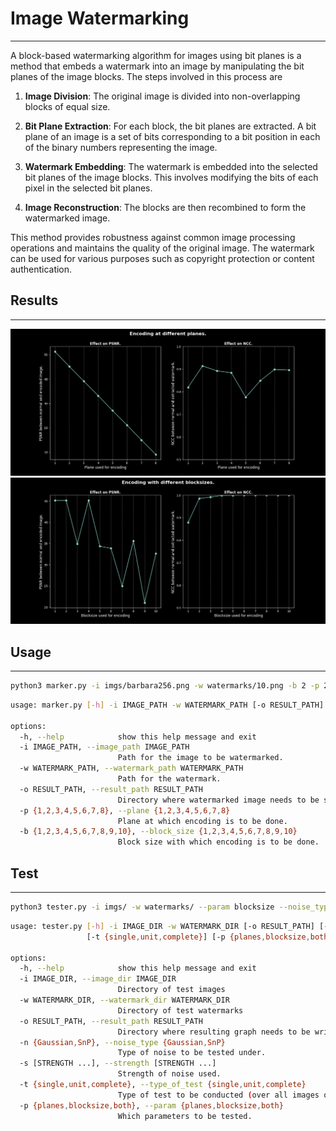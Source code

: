 # Image Watermarking
---

A block-based watermarking algorithm for images using bit planes is a method that embeds a watermark into an image by manipulating the bit planes of the image blocks. The steps involved in this process are

1. **Image Division**: The original image is divided into non-overlapping blocks of equal size.

2. **Bit Plane Extraction**: For each block, the bit planes are extracted. A bit plane of an image is a set of bits corresponding to a bit position in each of the binary numbers representing the image.

3. **Watermark Embedding**: The watermark is embedded into the selected bit planes of the image blocks. This involves modifying the bits of each pixel in the selected bit planes.

4. **Image Reconstruction**: The blocks are then recombined to form the watermarked image.

This method provides robustness against common image processing operations and maintains the quality of the original image. The watermark can be used for various purposes such as copyright protection or content authentication.

## Results
---

![plane encoding](results/planes.png)
![blocksize encoding](results/blocks.png)

## Usage
---
```bash
python3 marker.py -i imgs/barbara256.png -w watermarks/10.png -b 2 -p 2
```

```bash
usage: marker.py [-h] -i IMAGE_PATH -w WATERMARK_PATH [-o RESULT_PATH] [-p {1,2,3,4,5,6,7,8}] [-b {1,2,3,4,5,6,7,8,9,10}]

options:
  -h, --help            show this help message and exit
  -i IMAGE_PATH, --image_path IMAGE_PATH
                        Path for the image to be watermarked.
  -w WATERMARK_PATH, --watermark_path WATERMARK_PATH
                        Path for the watermark.
  -o RESULT_PATH, --result_path RESULT_PATH
                        Directory where watermarked image needs to be stored.
  -p {1,2,3,4,5,6,7,8}, --plane {1,2,3,4,5,6,7,8}
                        Plane at which encoding is to be done.
  -b {1,2,3,4,5,6,7,8,9,10}, --block_size {1,2,3,4,5,6,7,8,9,10}
                        Block size with which encoding is to be done.
```
## Test
---
```bash
python3 tester.py -i imgs/ -w watermarks/ --param blocksize --noise_type SnP --strength 0.1 --type_of_test complete
```

```bash
usage: tester.py [-h] -i IMAGE_DIR -w WATERMARK_DIR [-o RESULT_PATH] [-n {Gaussian,SnP}] [-s [STRENGTH ...]]
                 [-t {single,unit,complete}] [-p {planes,blocksize,both}]

options:
  -h, --help            show this help message and exit
  -i IMAGE_DIR, --image_dir IMAGE_DIR
                        Directory of test images
  -w WATERMARK_DIR, --watermark_dir WATERMARK_DIR
                        Directory of test watermarks
  -o RESULT_PATH, --result_path RESULT_PATH
                        Directory where resulting graph needs to be written.
  -n {Gaussian,SnP}, --noise_type {Gaussian,SnP}
                        Type of noise to be tested under.
  -s [STRENGTH ...], --strength [STRENGTH ...]
                        Strength of noise used.
  -t {single,unit,complete}, --type_of_test {single,unit,complete}
                        Type of test to be conducted (over all images or one single image).
  -p {planes,blocksize,both}, --param {planes,blocksize,both}
                        Which parameters to be tested.
```
